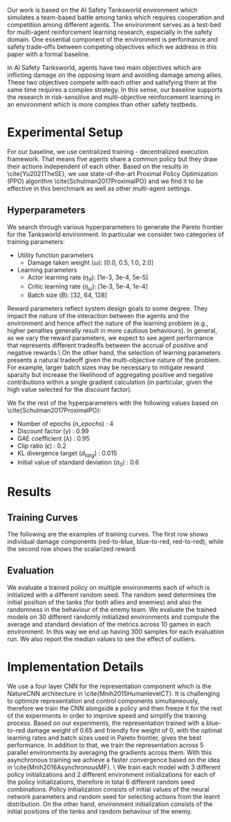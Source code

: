Our work is based on the AI Safety Tanksworld environment which simulates a team-based battle among tanks which requires cooperation and competition among different agents. The environment serves as a test-bed for multi-agent reinforcement learning research, especially in the safety domain. One essential component of the environment is performance and safety trade-offs between competing objectives which we address in this paper with a formal baseline.

In AI Safety Tanksworld, agents have two main objectives which are inflicting damage on the opposing team and avoiding damage among allies. These two objectives compete with each other and satisfying them at the same time requires a complex strategy. In this sense, our baseline supports the research in risk-sensitive and multi-objective reinforcement learning in an environment which is more complex than other safety testbeds.

# Experimental Setup
For our baseline, we use centralized training - decentralized execution framework. That means five agents share a common policy but they draw their actions independent of each other. Based on the results in \cite{Yu2021TheSE}, we use state-of-the-art Proximal Policy Optimization (PPO) algorithm \cite{Schulman2017ProximalPO} and we find it to be effective in this benchmark as well as other multi-agent settings.
## Hyperparameters
We search through various hyperparameters to generate the Pareto frontier for the Tanksworld environment. In particular we consider two categories of training parameters:

- Utility function parameters
    - Damage taken weight ($\omega$): [0.0, 0.5, 1.0, 2.0]
- Learning parameters
    - Actor learning rate ($\eta_\theta$): [1e-3, 3e-4, 5e-5]
    - Critic learning rate ($\eta_\omega$): [1e-3, 5e-4, 1e-4]
    - Batch size ($B$): [32, 64, 128]

Reward parameters reflect system design goals to some degree. They impact the nature of the interaction between the agents and the environment and hence affect the nature of the learning problem (e.g., higher penalties generally result in more cautious behaviours). In general, as we vary the reward parameters, we expect to see agent performance that represents different tradeoffs between the accrual of positive and negative rewards.\\
On the other hand, the selection of learning parameters presents a natural tradeoff given the multi-objective nature of the problem. For example, larger batch sizes may be necessary to mitigate reward sparsity but increase the likelihood of aggregating positive and negative contributions within a single gradient calculation (in particular, given the high value selected for the discount factor).

We fix the rest of the hyperparameters with the following values based on \cite{Schulman2017ProximalPO}: 
- Number of epochs ($n\_epochs$)                   : 4     
- Discount factor ($\gamma$)                       : 0.99  
- GAE coefficient ($\lambda$)                      : 0.95  
- Clip ratio ($\epsilon$)                          : 0.2   
- KL divergence target ($d_{targ}$)                : 0.015 
- Initial value of standard deviation ($\sigma_0$) : 0.6   

# Results
## Training Curves
The following are the examples of training curves. The first row shows individual damage components (red-to-blue, blue-to-red, red-to-red), while the second row shows the scalarized reward.

## Evaluation
We evaluate a trained policy on multiple environments each of which is initialized with a different random seed. The random seed determines the initial position of the tanks (for both allies and enemies) and also the randomness in the behaviour of the enemy team.
We evaluate the trained models on 30 different randomly initialized environments and compute the average and standard deviation of the metrics across 10 games in each environment. In this way we end up having 300 samples for each evaluation run. We also report the median values to see the effect of outliers.

# Implementation Details
We use a four layer CNN for the representation component which is the NatureCNN architecture in \cite{Mnih2015HumanlevelCT}. It is challenging to optimize representation and control components simultaneously, therefore we train the CNN alongside a policy and then freeze it for the rest of the experiments in order to improve speed and simplify the training process. Based on our experiments, the representation trained with a blue-to-red damage weight of 0.65 and friendly fire weight of 0, with the optimal learning rates and batch sizes used in Pareto frontier, gives the best performance. In addition to that, we train the representation across 5 parallel environments by averaging the gradients across them. With this asynchronous training we achieve a faster convergence based on the idea in \cite{Mnih2016AsynchronousMF}. \\
We train each model with 3 different policy initializations and 2 different environment initializations for each of the policy initializations, therefore in total 6 different random seed combinations. Policy initialization consists of initial values of the neural network parameters and random seed for selecting actions from the learnt distribution. On the other hand, environment initialization consists of the initial positions of the tanks and random behaviour of the enemy.
